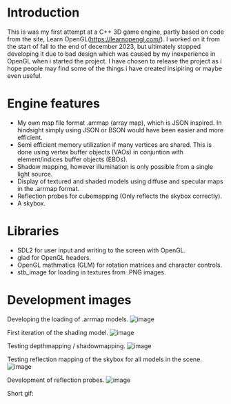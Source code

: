 # Introduction
This is was my first attempt at a C++ 3D game engine, partly based on code from the site, Learn OpenGL(https://learnopengl.com/). 
I worked on it from the start of fall to the end of december 2023, but ultimately stopped developing it due to bad design which was caused by my inexperience in OpenGL when i started the project.
I have chosen to release the project as i hope people may find some of the things i have created insipiring or maybe even useful.

# Engine features
- My own map file format .arrmap (array map), which is JSON inspired. In hindsight simply using JSON or BSON would have been easier and more efficient.
- Semi efficient memory utilization if many vertices are shared. This is done using vertex buffer objects (VAOs) in conjuntion with element/indices buffer objects (EBOs).
- Shadow mapping, however illumination is only possible from a single light source.
- Display of textured and shaded models using diffuse and specular maps in the .arrmap format.
- Reflection probes for cubemapping (Only reflects the skybox correctly).
- A skybox.

# Libraries
- SDL2 for user input and writing to the screen with OpenGL.
- glad for OpenGL headers.
- OpenGL mathmatics (GLM) for rotation matrices and character controls.
- stb_image for loading in textures from .PNG images.

# Development images

Developing the loading of .arrmap models.
![image](https://github.com/user-attachments/assets/95fef4b5-e073-40ef-8852-213bf13ee881)

First iteration of the shading model.
![image](https://github.com/user-attachments/assets/e6e40ba7-a394-4b0a-9c6e-787be803a6ec)

Testing depthmapping / shadowmapping.
![image](https://github.com/user-attachments/assets/48ae2b49-c711-4407-93ab-7208800ff873)

Testing reflection mapping of the skybox for all models in the scene.
![image](https://github.com/user-attachments/assets/b687a4e6-7fdc-4796-ab0c-11ecc2480821)

Development of reflection probes.
![image](https://github.com/user-attachments/assets/7ba39e21-6e7f-4759-90e0-fe0bf56eb0c1)

Short gif:



